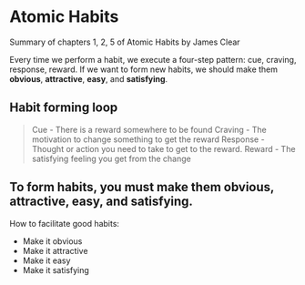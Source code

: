 # Atomic Habits
Summary of chapters 1, 2, 5 of Atomic Habits by James Clear


Every time we perform a habit, we execute a four-step pattern: cue, craving, response, reward.
If we want to form new habits, we should make them **obvious**, **attractive**, **easy**, and **satisfying**.

## Habit forming loop
> Cue - There is a reward somewhere to be found
> Craving - The motivation to change something to get the reward
> Response - Thought or action you need to take to get to the reward.
> Reward - The satisfying feeling you get from the change


## To form habits, you must make them obvious, attractive, easy, and satisfying.

How to facilitate good habits:

  * Make it obvious
  * Make it attractive
  * Make it easy
  * Make it satisfying
